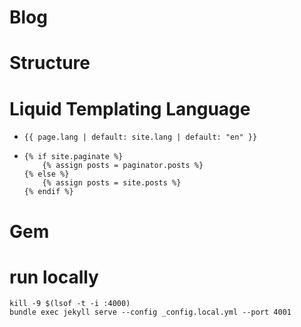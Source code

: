 # Blog

# Structure

# Liquid Templating Language
-   ```
    {{ page.lang | default: site.lang | default: "en" }}
    ```
-   ```
    {% if site.paginate %}
        {% assign posts = paginator.posts %}
    {% else %}
        {% assign posts = site.posts %}
    {% endif %}
    ```

# Gem

# run locally
```
kill -9 $(lsof -t -i :4000)
bundle exec jekyll serve --config _config.local.yml --port 4001
```